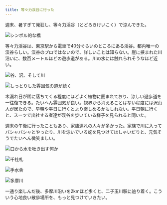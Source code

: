 ```yaml
---
title: 等々力渓谷に行った
---
```

週末、暑すぎて発狂し、等々力渓谷（とどろきけいこく）で涼んできた。

![](https://lh3.googleusercontent.com/docs/ADP-6oFfXdauA3a4on_ceAhhOTc_rnir8iCCx5z2S-GjLPkGuz6wtqTANQtBgeIkk0cMi_n0BkA8C-uSM0SuAp4gzzcQKFQ-EkjHRWIgYzRGIzSa6Vdwj2970-pZ9CtOW-uQsblW5187z5mlov5068fRaNTwzO8HDw0ut3QhcE7YNEvlXXw0uLePrF-x9k1vjVNydogBEuey8ATpT0EovrOQEPX3MpJFOct528G7gwtSvPhDJZA3oKdbANztJf_jcRqIYfs5R7C3K5ZCp6WAum4Ct2O_ldurFiUIGy1GZroMeQlxXya78hPiIDiib2oriCdJcwCD2TbJoeH5Vs1YAcknn75Vi5uSeWH5eth43kMNovAgbX9iT7-hGmJzeSlV3SpEff-XTZ778jwYvIThHn7TS3AaSp14YeKxpJ9j_OgsmCbdAAM4BAWrIenKIUF38Sz9aQGfFX6ugi7azWBFOqavqSYTyLzgO0pc5DVyzmCjrHX6N0M7fqm2cHQ3QIKEIvyNZyYR7gy1amhUIAnklg11NhdIrVc2LCr0x_AtmdX2GhCeGFQNmobobEISDetF7ntLZM6fuO0jN3uBulaU9fZ0LrUVUuR3ZUBwPFjQs0gQNaHe8pO6kaWTL5wM9O0Acw_1_cs-IgCbMxSOL0liPduMU_eySAi4UBgX23B10j-ougw3DPo_--VSwAp5vyODGDHSZArkgs9jJq4n2KXQTODp0cLI3p4hDWn2LHEeRekBSWMrLwnRBJL6UM4_WgMn1zfYstbL4qk4gBMoNEdk-ciccHhlszxx5WT0D2hlj-RzAgQImbM_BuZD0p2lFtliLe2yq2SaeehZpVoGS7qgSTH4u61ahoDhvQKhcMKAs6cdVwgH5C1i2yEwwQvG7TDv9-femtOWMVJvmvoxEypgSXHg1UINEq2ajM3wTxdy7QsS8-emM-wTYqW4dHz6grNwgOCi3VFHPArMl6NutPPdmkhp74FXBfb_I_dAt8-tTXDMOraCavxKxYyDrl-XpkOb8wNj-AlA0GRdusgHGE0VkGUg1HHRw82wpZU1gjQCQkj6SP6WHof0kCLzPMDBA-MuRh8wwFFDELLlaIsJd75HW4VGO46rtKRNILLOoUpnMbAtqNe__r-vFyEIpPZf-7jom52cjprbQx5aisrRc2Y4QpUAZH2RrEXvSpGIccAQKoBoQaifj85k_STegyM9TeqZDAjUWoVJZM-I21cfFyx3cufJQMBALSIGKVOzTr3LpzEkFJP6g4O7uw "シンボル的な橋")

等々力渓谷は、東京駅から電車で40分ぐらいのところにある渓谷。都内唯一の渓谷らしい。渓谷のプロではないので、詳しいことは知らない。崖に挟まれた川沿いに、数百メートルほどの遊歩道がある。川の水には触れられそうなほど近い。

![](https://lh3.googleusercontent.com/docs/ADP-6oFcnM1p2ne0U87dRB-tDxEweEZBHBnhPXgnFquOMPLA_UmuE52lGOawcYff8II1RVsKepmJEwcRBpcMTEf9BwvS7AQoxjiBf-fgzJXcnT1TBzzFCFLETXIHobLoH9BD29nxO3R1l59zvO4xuAFc2eiBE9xm4tLMfIg7w78R_1KtcyLpgmLzOukj7gcWIl-iQ5lDikhS65xJPeHkKwnEKEmVQnaewUwAJ13oCAM1SfWyhmb6p-oiCatEvO6i5UOrvMNL9z8n8uLdgkJqcNsI9xju88BfvxXDdaeDssvh3b5pWXJl-_rUsT0jRZouVvulS46bdT1aJhOVe5nSdX0bFWd86pYclRKrWlCug6qUivlOGST4qcoFfRPmqUy6AeM4qAZ6g19wH0Bo7iVBNQlVAeMCHyZaNcyoLjfphGtq1zD5AUXi8d1TTjLxrGd24sigsvWB4qAjZtKYMB-AJB3nyV61k2WFsIupGoTt2fyc6-SGa1VEefTufDsoihrSGT188zHEUAF9Pk-PSz0LJv99C-iIMn7-YzDfqTKWbOeDlYnBuQdKnxqst_CI6gkaHDwxCtqogBdGqIWWWIDkzjDDmZscom__p_JyNg9v2H6_PKF7mDWC63bVsD1Lv9GpzRp02DOWOYUTsdJTLx7-XkRJvFG-j6l9vqEfVGTMOnfXSjRYDZWc18Rfh_9FsVN6zlTiaZT3-8qDd4PzjtxXpA-qb6SrDjx4nh9GbhBGQvZikzSy35WsM08X4Necy-qr2WY-kermd5iyqu9CTX7uMRiPbtTxf3qiSkW-HS29xosBTkWQkLFiZmpCxXSiFnpulVcwIHJtMO9vNBap8ALstEi4bwglajy7Gc92ywVRyR_xXROXdF_5N2MMUdAwn-p7O8jZRvpZOkengWR_4ZS0O2EmNi-VcBtItkvNOVUihg_-tSQjK5x20sB4rEYVzx_Fl_YR4VtAl_0R7POzGnUpiFxRpd6K_MqFSVssTmRBhjdm0rUDV28bFAmBCSRq2f6QUUB2gfvV-0P1gCbAhIFn0g_XeYehOy1UlDssw3nSMxCVM54t2OsdX8SAriZUPeAtMKFTJqIPy8jTJw51VnpDTWQirMRI9L7FZs-MKkSLGamOT9rR6OY-0Fe3d7D-X4YQAE3qHg32eqnVW7k_cxO8J5SppWYiHUWlhqKC61SU4a_8gvTZyLEwT4XOYAbfpaKxvpY1XFUTo0b4s50rWFuyugOrbovMAwaFZ5KDiLoDo-d8HE42PNC_aA "谷、沢、そして川")

![](https://lh3.googleusercontent.com/docs/ADP-6oGvK0vB1tvqQQElJrqnWWpu9xPx7XiTW3_QGkfAg-ImatrQv1Pi9hJOYcP2lyx1-naUQirVe5MAJB-8iPK2WL9cScmAKpEVy1sud3vB6zV_Ktlzn8wyby1jp0vjTxclsTicCun95iwmPdZ-jwj70u-YfjDBsKxO0oRpVNgUOFssZ00jcOQsiN4BujWTj-UENxxBlCNICok5_QijonBMTRKUVA1wcOLZQiQyiw-FgAPRDA3OUR6z_4M25xw7et3xvYIc_MCVkSFbTshkTGnhyobxDRmKt5aiRhEwcWY4r5SRILLweYoB0pCGMbOL5ofmZqHobGxsBd9VS4CmqDuSOCGFGG_s6cCpyiwdtANixcIZIU3GvbTmWBZB0IH6W2Zn3pIXA4pCrX2asXOSOTMDpQyErRUeRLTQB6NGn4qpt82XMua4ap63yykOUqpRgYHh7xh0Phj2UkoILSeei1FzHbf71wA9dj8cz35ji87Ft5mznwl6W6vDE9K80KbH31_eLKI4V6yIZBIr2ITxsbmJDf1ot4DX_iquo_ujySryracRDvkOvdNDoosKQzxAoRlh9J_4HgD7EsAboUaGAy0mrwfzvJJA_uPPMlJZU8omARMh00Y1abM6A5q7pRbomhUm_p20s6aE3CV49I2gYPgrrkRj9ju0GGVsdANpAtutxkWv6RKPUjkkZtw917JdIc40K_ImAciYtllHpIE6MHQYetjhsiln5-BvIqS8iS5QSuFATQPQ89vAGMS0pZyV0fN_DT0q_WqhooVCoIutzZFiHz-cqdOi0WF181MKpz4KFgRMYJj1Z7SJ45EyPtu7bfnux_5LS37mzngk3xRiB0NupF4x0bmSikgYCyiolyW63szzudkZ2_PGJMBPHli2UKLOUqZcXkg0W9MTAXD54S_eBHLCz4hz5HJhZjVb5pi6Wd-Wi2z71FKP98h9qD8XOA-n5PmLLpGZGD0IbiB6KxH2Lax1ELs3qZil0y0bym-uvUTbJSTVD4c5aR7BlwOROHyuuVK035u2M4jsiCaYPw1xNtRJuq3olNIDbw7P1unHAQk7DOJ2QRKBK4fmw-1YwUenQANokqlC22QZGzPntPRiXABCWfzRK-sQeAa3XvJal_YlBikgh-RCFHm0VlwagU_5eF5oWjHgEyY9LmjpPwLd3ZlZ6rXDnIuPp9jYiVlY4056k2oQt5-y0QqTbikp9i0w4v6HR9hWO3QofKFAO3GWoRvF5PP0o_robIyzDQIiv5Vzf0I98g "しっとりした雰囲気の道が続く")

木漏れ日が稀に落ちてくる程度にほどよく植物に囲まれており、涼しい遊歩道を一往復できる。たいへん雰囲気が良い。視界から消えることはない程度には沢山人が居たので、早朝や平日に行くとより楽しめるかもしれない。平日朝に行くと、スーツで出社する者達が渓谷を歩いている様子を見られると聞いた。

週末の午後に行ったこともあり、家族連れの人々が多かった。家族で川に入ってバシャバシャとやったり、川を泳いでいる蛇を見つけてはしゃいだりと、元気そうでたいへん微笑ましい。

![](https://lh3.googleusercontent.com/docs/ADP-6oGfuuFqNzpcXWfdZ9VYb7PD2BWI7UMT8Jy_UMQCgweQvh3XSGDpwA2IWPwk0sxkPqg1SSqZqip6kO6fJUc6NSZMtVWxisSyidRKMkRhCXBcWsRV9j5kFBrc1ziOK9esW-D3vFsP3optKZKfDZIN2PM3IqS6lSMBssouZEfocp01TlUOXz6OkprszDnSzxJiDviFm4eHteFUK4TzdcweTz2dhEmKNRLuTCZRtoqqr631p7FSkExRkYhT0RdtxWNV-E0XcmIiAElU6MWBdNktn5uzLDtQdG03js-ORsLlU6J6CCBJyx2f23-ombb_g-9BUhlWnGCAVRASabPeA0M0-GkllDdzYajdsKpPowuecbfmbmQDIMKlec3RdGHoDTD2Zd0AYrIcXG3YidGKzd1WA3XAR-F60QcZlI2tQKzwpLWZVW_EpVwm6QcTDcORHbnOBnJxd0yRO8zvb6UsMDIMv4VW-LEeVJ6SvfCnhL-xxvkHOJXf7662sJstYA4SXLdn86FaxMKoSPj_7SqeEJsQOqC7RO1QBld_S1KbATVc1jgHyB53jN5Tw1QEW2LwwHwYm45JbAoFIQaxbSqPctwNFD8gp6J6CeTZ1xpX3Gt1QuAV0FRIaSzWF_fCsAP0T1D2aLpc1iVGsw-tgjqkU5cjj1ryY9WHr2mJ_iaCNtR3RuqEFk65aFDAyIRvgUQG5-iKwdqWQ52iEdMX_tX4oC64a2V_2ezPyjYdaDRAZSD9NtoC2ECvmX27ND6XjEduMePXhp6wOVODEJolh3te3lIll9WAG2d899oISOQMkbeKomn_gA4azrqZiCGuD6Pq8ZdAuxNqJHiIfINMBDwxbTmC-8XpkciUJre5cuFEpDapKbrivXTIpW5-1_voqbrsX_2PAF4SGeUw3aU3ZjfqLg7MeyWWOpu-TIQYc7a0oFg04NeaxlxrfSsbP2rLyJbIcE9KhAmv5LAgCzgYbjcwmZBgv3zwhBduZn7InZQDDWpGxiMzJdqBJT8zgDgoB9keLq8nldh471l53Frs4DEqXQTiULeRB11q5yCQil26KmGz03R5wN9gScAlSJkWTrlM6Z0zpNZ6bTiClRTTiGIiqfl2GdVXBi16iGF58cypbMlNpREjNr4oxIYJr22KAqwxFwHaSig9aDBRgkEDlWzrnKwPjHuJOhcgth_1o2ELDvU5hX1x2QXJ_CSVO4lF0LCnzgG6UfsGZkwnWXxhlA6XJSBByah00IPm3fAlKEgyRQYM_t1SEpf8XA "口から水を吐き出す何か")

![](https://lh3.googleusercontent.com/docs/ADP-6oFtE89GXmSLo-UdFgLo0MsDjtiE29k4DA-7EUlbVp3yoAliftDZyosDfcMA1INv8hu2LoZqSga9U1rt4-cetxHifi1YAFg5bz5wAlaLga6uwUAy_3oMV7jtRtNZir9SLnv-b5_MzPA9FOuRUWBUoWgBn52RIiHdDoQcHXnxdN57bVZx0gp0dnU5Tr0c7acgpBbjPsC9brCKiW68DYkMq_SUH-4ccZ6ra4Raxj140GGA83bBtnfLbHvO8mvEsK1oNYqZ69d5tVn0BPukVylqoAynpi9aIYOsQk5Z--tgdJOUaDa__zlpMT0kK426JwggqDlzGm9naSHr6ldiKxW3S0uNL7LXX2Fc9nosfzDWZ4u5Q-g-m0U-6_76mhTDcsMxwhwEroxB9q6-wxobp6fS6L4HO0ZRnoKIgCY-VgnL05hFHdNtg9NMm5SIFJt_Ls3sgWI8X35A3BaTL0OX-eNOwW6nfLQR25JAMnSWoKLWv5zwZx5rQyxD4m1iuD5SR2xSiKGKhgPm3g504M8IUmQ-y1Ex1qzdeIA6FX90okOkCYNRO1wHTHyrIgeQzXpmmdgyldFk-INiF2lDG2-WPdBxoQN33lHF-iHfLmb2M_czM1RNm4yM4RgKqheikIM5WnuFElCdOCYhtXABFNiHREC9XSAgiqqUXkw6XgO59gQk0In3z1tZgkSdsiBX8rNoL4E26xGOBa8fXPPqzSLJFHmAuwMwHZQZ3PnGMqGUbqLrD5wp3CuqOZsIYckaIVD2JI9MtwKsdYTm44sTX9_kRGdwPY6YXvBFgUJjpwgLw03LBX0-mVTBH7rD9Cwrg2Jt8A4iKFA-0JhPD_CdO_N6H2m_6GOE1SmrkiZ3zHOobP7YjTep5SX_C4-MJwjL8NvNXGGiBsW5isHaZ-4wi7spO6xYaRaOU2o5bNJX24--rX0ZMcJmNkEdqHuo8yQRt9vA_QTXP1i5IeQ9Mlf0pXzo9RpUtYLaZCW4cSJAw1VTF0dHU7EpAIZz5jJRa5xyfX1T3JjZWUz7UNEUdtGqu8xPkGPr8vR2L6o01yzAFUht1_cTnjcGLiUoh3G0ZGIeFoh6LpDQF1QTW6XJ0BDfSVuhUNqh0dFDkmlaxDph9eQClYjiGu0aH2ZCgUUuxlArrxYykh-NStT9qXA_dfD1LXvPCjtapaTxUdxe6E5NZM8BInoa_664_AY5iNKFIHtAg6ujr0kxSpkwqYU9QeAoTD_OMmx92oZ6hBOIyWolRxKGOpI73n_rqQN-lQ "千社札")

![](https://lh3.googleusercontent.com/docs/ADP-6oFPDPyheGwGyb5LLgGycHwmCRDorv58ZF3pvq7wBr5uaGVsIZ8ayIBSVgfDocDsKqOSbUN5Om6RD9crd79Ez4ye4Ca9yvLTgJNzEDl2Gc3SIIPi4EPnlMJXfR4Ot7lUQJpZghFIkDrnNjAbsrP9QP7QkbLdNZvP5FwfbQb_hrqPQYptuiezKIi4xfh3W9-7Lmr1eJBRrETwYk1cOTeztjOAvQ2QTnHyRzBWzyqfFCeu_3fD8ffXco2dlVbrIo1wKjpa1QrWMUBRwgv62luPZswydS_7oRYLxM-zUGX4WeEIgDASk7r4qoA2Hs-sP2_UVPgq242DhmovIQuOOkrg4k8pMEeouVh8kmMiH8-Ge98_6wzHnVAfO8xIQmiL9OgDPzwkGB5IaSnc6sseLd9S_VVKFqNsKDjybXiLdLmTtJOogWsiVG9FkzfFEcRdJamACvlg7pYRN_EwX7fc6z78yO9Lf8tciAz4zkA4ET932VfPitPG9FZfMv8EVuKhrilLAwUTkjfRTalKZ-GVyeBfGAGSW-3ggtiTgn540zSLeNd_qbgjmXSRwbpyXxcmc-l-AhDGeOkT4fTOaY3FPFxoKaCwTDmooAy1NmLSbd0g3mwv1XBsnuJu-K5I5DhnA0uNcxZN15r_rCUHrJNLX1v0eeYFAZzXB0g4Z7NBuwi0FUYRAEaEYlL0eZDSWiX4HktO5YETxSrtH863gb17EukQF9eGCE_u9r2rs46UckYAiB0FdmFdaRWJ7IHtI5tYFZcSajEYAI35nedMRhUoYL9oE_xr3riOaco_u9nprAtBTrOy59tvs22A3N-dUUhRdQJt5dVOQp-r0dQjER--mbIBMJ3K1bp97HlhqKPbz1nz9oXWHbZE_EkWeescfAWFKblAof6w4eVwVTar91v5a4QcREveLDPCF3s84VNRO0JRAsiw2akgRgxQ3QSsz9yFhUGoH61KHTPdaYK8bAupea4kPCd3p0kRv0vB82jFY9FU4HytjQIknA9IvrbTXAz2pBeZup9xrKLLDgnpliYXfRBfigHAmPsCT2R-vR7fd1E6wHXVUyegBllXB-7zV4fsrqCxD3FfCmUkA1GGj4PNo8hykJDNtkBPQVM7AwVP9u3CA1UfkhSBJF9qkHbyj16RlO3E2Pb4z1B1QVuoZsi01IsIvDbVgoKAA7c85Ivaj5mpIH7OcCb-lRcTkiWDhoxL9HIzfCDKtrhYobjxz8KsLCPkwxjXJGj0UZPfGZhyxgvuhgBwIfc4Fg "手水舎")

![](https://lh3.googleusercontent.com/docs/ADP-6oGo5tYY_977x0Pn4H7xQL1mUZCnPbn9J2jc1YMqgJ1C5AHnbVNVsYwsJ_tFy0xGWLhhD418ElyADkrdh35fXi-P3Fm85BGN_ZXVSGhMKN6ClT9-EhdNdgIe5j3WVSIWM18GddO1uwCSKFH2giMztKRW-Y7d0TE_UIPh8OFAnTSNzPu2THOhRyR2a0Ls1vAx2e8JvieFurBuub0tl80zn6qLNZg-fey6Hl81ETHpRhBhdWukqMOVRBS9HqmllYrC0KmN4-xQ67teiiBlA-X2nIgYbg802OBWPqtX53qkLFEyCopvsuRxfVxgtgQFbyte7IqtmjrxH3ZX_KEZvml-juXXTUGf89T8xW4UyLgMKCz5tg0KW5nVA4Xqxlq9dWMkI1iWiWk1T9mwPeguTOVBNQsTvN-QhXnZ5_qOgGVSeQasPaudiYjr4BzgPzQmse9iT11mD-5rhEc0v42D1Et6E_f_eeuaLUbe-XFJQUUZdmRN_2KUr_7omdr5KDGOV5llQobCDvHaxLXZlL8UU0IT-k4fmGLTIBsXnqeSGTvUSjJndfzE3QnYAVCZYqbUn0f1Q0trYdiM8BWRyY2q4q0JjoaqdIbzXb0Mnxrly-6NMeAVi-6AH7PNYy-FJrcv-KTyZHWckVWFLDA1Dv0nrh3rv2Rzu4AtpddbjrYMDoY6d9G3F9w8cSlGFYtihJEs4koPgSSn8__pwUew6Y5msubB_4fnr7ribC7aRW3ZXVijFBQ-NVpAFWDxm5GM_Hnlsb7jr0GWC3AFrL5UNYhClaH12JGVai72VQ-vMXVPRiSqFXduVX6nQh4wKiellpkyL-X1OIcVmo-NbLGf7PTgacvYdkgAzRKZ_jcwQclCDBxITDWA6vHAoqxDlNjpW6N5bKK-lWNj1qaY-0iV_UXpiwVRrZIsKn13M8gGoAKrmX7EgiOHFtbpilbtZAI-uFFQWTGm1Z2pRR0M1i-UT6P7VB-0Z1oqjNPuLhf0gkqcS1GmJK7rNUwih6MkqyrBBIxzgh_R2jrqYAUAD7KOjTJJUra_8U-VuV0DVX7kkKxk5ADWEb_0_ZgxO9QLuU9bP9xVG7omKJK4GrIUQROJzaZnx95KKWbrEyP3RxZJNV4-TS7h43Gyb4TnIaZuIo_f8iEhMZAQhmeSKeIbDH7LNtvTG6B9ZkO6WdjwTMkoODLjApJ8X_4UKAEpDCxtZKZ1rv40wBoKmIhZUAFGRenjKX7gBt9ARho9hl_5wNVWQPCnchHzmRcsC-Cn-Q "多摩川")

一通り楽しんだ後、多摩川沿いを2kmほど歩くと、二子玉川駅に辿り着く。こういう心地良い散歩場所を、もっと見つけていきたい。
